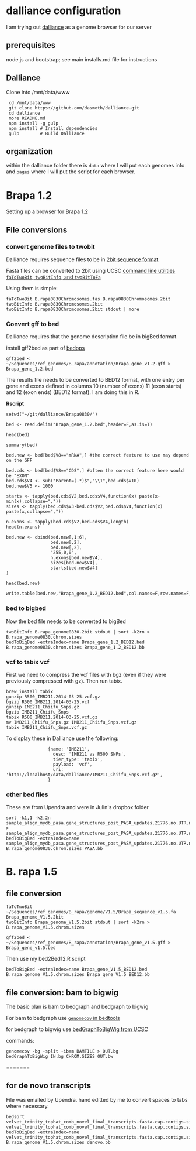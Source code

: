 # dalliance configuration

I am trying out [dalliance](http://www.bioalliance.org) as a genome browser for our server

## prerequisites

node.js and bootstrap; see main installs.md file for instructions

## Dalliance

Clone into /mnt/data/www

     cd /mnt/data/www
     git clone https://github.com/dasmoth/dalliance.git
     cd dalliance
     more README.md
     npm install -g gulp
     npm install # Install dependencies
     gulp        # Build Dalliance
     
## organization

within the dalliance folder there is `data` where I will put each genomes info and `pages` where I will put the script for each browser.

# Brapa 1.2

Setting up a browser for Brapa 1.2

## File conversions

### convert genome files to twobit
Dalliance requires sequence files to be in [2bit sequence format](http://genome.ucsc.edu/goldenpath/help/twoBit.html).

Fasta files can be converted to 2bit using UCSC [command line utilities `faToTwoBit`, `twoBitInfo`, and `twoBitToFa`](http://hgdownload.soe.ucsc.edu/admin/exe/)

Using them is simple:
	
	faToTwoBit B.rapa0830Chromosomes.fas B.rapa0830Chromosomes.2bit
	twoBitInfo B.rapa0830Chromosomes.2bit
	twoBitInfo B.rapa0830Chromosomes.2bit stdout | more
	
### Convert gff to bed
Dalliance requires that the genome description file be in bigBed format.

install gff2bed as part of [bedops](http://bedops.readthedocs.org/en/latest/content/reference/file-management/conversion/gff2bed.html)

    gff2bed < ~/Sequences/ref_genomes/B_rapa/annotation/Brapa_gene_v1.2.gff > Brapa_gene_1.2.bed

The results file needs to be converted to BED12 format, with one entry per gene and exons defined in columns 10 (number of exons) 11 (exon starts) and 12 (exon ends) (BED12 format).  I am doing this in R.

__Rscript__

	setwd("~/git/dalliance/Brapa0830/")
	
	bed <- read.delim("Brapa_gene_1.2.bed",header=F,as.is=T)
	
	head(bed)
	
	summary(bed)
	
	bed.new <- bed[bed$V8=="mRNA",] #the correct feature to use may depend on the GFF
	
	bed.cds <- bed[bed$V8=="CDS",] #often the correct feature here would be "EXON"
	bed.cds$V4 <- sub("Parent=(.*)$","\\1",bed.cds$V10)
	bed.new$V5 <- 1000
	  
	starts <- tapply(bed.cds$V2,bed.cds$V4,function(x) paste(x-min(x),collapse=","))
	sizes <- tapply(bed.cds$V3-bed.cds$V2,bed.cds$V4,function(x) paste(x,collapse=","))
		
	n.exons <- tapply(bed.cds$V2,bed.cds$V4,length)
	head(n.exons)
	
	bed.new <- cbind(bed.new[,1:6],
	                 bed.new[,2],
	                 bed.new[,2],
	                 "255,0,0",
	                 n.exons[bed.new$V4],
	                 sizes[bed.new$V4],
	                 starts[bed.new$V4]
	)
	
	head(bed.new)
	
	write.table(bed.new,"Brapa_gene_1.2_BED12.bed",col.names=F,row.names=F,sep="\t",quote=F)


### bed to bigbed

Now the bed file needs to be converted to bigBed

    twoBitInfo B.rapa_genome0830.2bit stdout | sort -k2rn > B.rapa_genome0830.chrom.sizes
    bedToBigBed -extraIndex=name Brapa_gene_1.2_BED12.bed B.rapa_genome0830.chrom.sizes Brapa_gene_1.2_BED12.bb
    

### vcf to tabix vcf

First we need to compress the vcf files with bgz (even if they were previously compressed with gz).  Then run tabix.

	brew install tabix
	gunzip R500_IMB211.2014-03-25.vcf.gz
	bgzip R500_IMB211.2014-03-25.vcf
	gunzip IMB211_Chiifu_Snps.gz
	bgzip IMB211_Chiifu_Snps
	tabix R500_IMB211.2014-03-25.vcf.gz
	mv IMB211_Chiifu_Snps.gz IMB211_Chiifu_Snps.vcf.gz
	tabix IMB211_Chiifu_Snps.vcf.gz
	
To display these in Dalliance use the following:

                    {name: 'IMB211',
                      desc: 'IMB211 vs R500 SNPs',
                      tier_type: 'tabix',
                      payload: 'vcf',
                      uri: 'http://localhost/data/dalliance/IMB211_Chiifu_Snps.vcf.gz',
                    }
    
### other bed files

These are from Upendra and were in Julin's dropbox folder

    sort -k1,1 -k2,2n sample_align_mydb_pasa.gene_structures_post_PASA_updates.21776.no.UTR.no.novel.gff3_bed3.RSEM.isoforms.filtered.dplyr.isoforms.renamed.bed > sample_align_mydb_pasa.gene_structures_post_PASA_updates.21776.no.UTR.no.novel.gff3_bed3.RSEM.isoforms.filtered.dplyr.isoforms.renamed.sorted.bed
    bedToBigBed -extraIndex=name sample_align_mydb_pasa.gene_structures_post_PASA_updates.21776.no.UTR.no.novel.gff3_bed3.RSEM.isoforms.filtered.dplyr.isoforms.renamed.sorted.bed B.rapa_genome0830.chrom.sizes PASA.bb
    
# B. rapa 1.5

## file conversion

    faToTwoBit ~/Sequences/ref_genomes/B_rapa/genome/V1.5/Brapa_sequence_v1.5.fa Brapa_genome_V1.5.2bit
    twoBitInfo Brapa_genome_V1.5.2bit stdout | sort -k2rn > B.rapa_genome_V1.5.chrom.sizes
    
    gff2bed < ~/Sequences/ref_genomes/B_rapa/annotation/Brapa_gene_v1.5.gff > Brapa_gene_v1.5.bed

Then use my bed2Bed12.R script

    bedToBigBed -extraIndex=name Brapa_gene_V1.5_BED12.bed B.rapa_genome_V1.5.chrom.sizes Brapa_gene_V1.5_BED12.bb

## file conversion: bam to bigwig

The basic plan is bam to bedgraph and bedgraph to bigwig

For bam to bedgraph use [`genomecov` in bedtools](http://bedtools.readthedocs.org/en/latest/content/tools/genomecov.html)

for bedgraph to bigwig use [bedGraphToBigWig from UCSC](http://hgdownload.cse.ucsc.edu/admin/exe/)

commands:

    genomecov -bg -split -ibam BAMFILE > OUT.bg
    bedGraphToBigWig IN.bg CHROM.SIZES OUT.bw
    
    
=======
## for de novo transcripts

File was emailed by Upendra.  hand editted by me to convert spaces to tabs where necessary.

	bedsort velvet_trinity_tophat_comb_novel_final_transcripts.fasta.cap.contigs.singlets.transdecoder.filtered.blast.filtered.ucsc_v1.5_filtered.sorted.merged.filtered.renamed.sorted.renamed.final.final.renamed.bed velvet_trinity_tophat_comb_novel_final_transcripts.fasta.cap.contigs.singlets.transdecoder.filtered.blast.filtered.ucsc_v1.5_filtered.sorted.merged.filtered.renamed.sorted.renamed.final.final.renamed.bed
	bedToBigBed -extraIndex=name velvet_trinity_tophat_comb_novel_final_transcripts.fasta.cap.contigs.singlets.transdecoder.filtered.blast.filtered.ucsc_v1.5_filtered.sorted.merged.filtered.renamed.sorted.renamed.final.final.renamed.bed B.rapa_genome_V1.5.chrom.sizes denovo.bb
